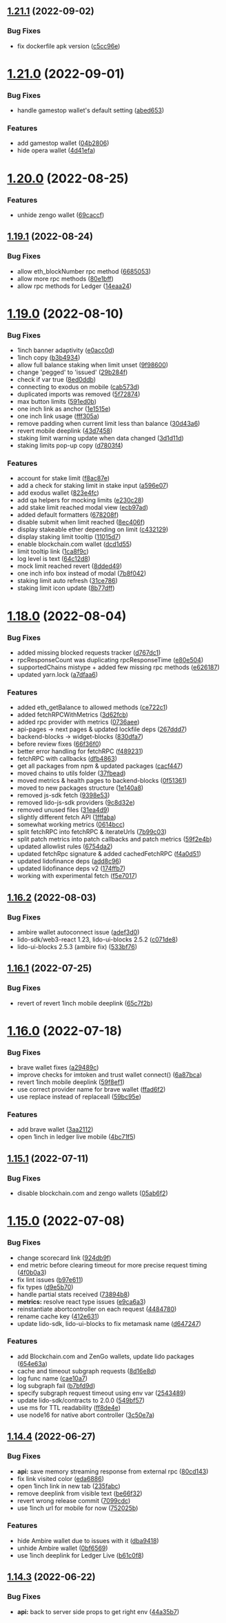 ## [1.21.1](https://github.com/lidofinance/staking-widget-ts/compare/1.21.0...1.21.1) (2022-09-02)


### Bug Fixes

* fix dockerfile apk version ([c5cc96e](https://github.com/lidofinance/staking-widget-ts/commit/c5cc96e5affb2efcbc74da7b314229bbcde5e88d))



# [1.21.0](https://github.com/lidofinance/staking-widget-ts/compare/1.20.0...1.21.0) (2022-09-01)


### Bug Fixes

* handle gamestop wallet's default setting ([abed653](https://github.com/lidofinance/staking-widget-ts/commit/abed653532486ebc214ad95d56d4c2226c778132))


### Features

* add gamestop wallet ([04b2806](https://github.com/lidofinance/staking-widget-ts/commit/04b2806462ce63d2e62d5d307500e193b059641d))
* hide opera wallet ([4d41efa](https://github.com/lidofinance/staking-widget-ts/commit/4d41efacd5b2763b589b764bdb8df5276689d05a))



# [1.20.0](https://github.com/lidofinance/staking-widget-ts/compare/1.19.1...1.20.0) (2022-08-25)


### Features

* unhide zengo wallet ([69caccf](https://github.com/lidofinance/staking-widget-ts/commit/69caccf8dcaf040f7f9124f0c6a0b44dcb32347a))



## [1.19.1](https://github.com/lidofinance/staking-widget-ts/compare/1.19.0...1.19.1) (2022-08-24)

### Bug Fixes

- allow eth_blockNumber rpc method ([6685053](https://github.com/lidofinance/staking-widget-ts/commit/6685053b95403253ff3d7501bbc244b59c01b735))
- allow more rpc methods ([80e1bff](https://github.com/lidofinance/staking-widget-ts/commit/80e1bff1093db07f2b1b2f991d6490d19fef2d6d))
- allow rpc methods for Ledger ([14eaa24](https://github.com/lidofinance/staking-widget-ts/commit/14eaa241dcadd7bacc63a20ec81fcb89ed41f79b))

# [1.19.0](https://github.com/lidofinance/staking-widget-ts/compare/1.18.0...1.19.0) (2022-08-10)

### Bug Fixes

- 1inch banner adaptivity ([e0acc0d](https://github.com/lidofinance/staking-widget-ts/commit/e0acc0d9b9883e99cd33e155de68956b1df13bd3))
- 1inch copy ([b3b4934](https://github.com/lidofinance/staking-widget-ts/commit/b3b4934c98f2c00df17cafd2eca85de59f6910e2))
- allow full balance staking when limit unset ([9f98600](https://github.com/lidofinance/staking-widget-ts/commit/9f986005aff0ba77648a35fd7c465468224eccce))
- change 'pegged' to 'issued' ([29b284f](https://github.com/lidofinance/staking-widget-ts/commit/29b284f57357fc11305a4494148850915d9028e7))
- check if var true ([8ed0ddb](https://github.com/lidofinance/staking-widget-ts/commit/8ed0ddb3395e6315faf7941b5ece5657a013188a))
- connecting to exodus on mobile ([cab573d](https://github.com/lidofinance/staking-widget-ts/commit/cab573d862b5f2914475283794fa81bc16fb12fa))
- duplicated imports was removed ([5f72874](https://github.com/lidofinance/staking-widget-ts/commit/5f7287479eca761f33197ac0e62cd0b7ab1fd48e))
- max button limits ([591ed0b](https://github.com/lidofinance/staking-widget-ts/commit/591ed0b01301e4b735014214989662aa49ffe630))
- one inch link as anchor ([1e1515e](https://github.com/lidofinance/staking-widget-ts/commit/1e1515e4d5195481632ce83a49f3142a6c308459))
- one inch link usage ([fff305a](https://github.com/lidofinance/staking-widget-ts/commit/fff305a03299776213743a3fdc9385eaee09aacb))
- remove padding when current limit less than balance ([30d43a6](https://github.com/lidofinance/staking-widget-ts/commit/30d43a6c98b2ed7cd2211b323c26830340ccae72))
- revert mobile deeplink ([43d7458](https://github.com/lidofinance/staking-widget-ts/commit/43d7458e5bef83b23e6f232f03f03087b2e9bce9))
- staking limit warning update when data changed ([3d1d11d](https://github.com/lidofinance/staking-widget-ts/commit/3d1d11dd894891b710768c46ee5ed67c3118c3e3))
- staking limits pop-up copy ([d7803f4](https://github.com/lidofinance/staking-widget-ts/commit/d7803f455ed2d53b9a17b15424a0fe684d5133b6))

### Features

- account for stake limit ([f8ac87e](https://github.com/lidofinance/staking-widget-ts/commit/f8ac87ec5e48594b663d74372a26f01e5e5e5b2b))
- add a check for staking limit in stake input ([a596e07](https://github.com/lidofinance/staking-widget-ts/commit/a596e07424453acf1a063695fc46ad3b46d26b9a))
- add exodus wallet ([823e4fc](https://github.com/lidofinance/staking-widget-ts/commit/823e4fc52910276b02812e7c845ac832a5728cc1))
- add qa helpers for mocking limits ([e230c28](https://github.com/lidofinance/staking-widget-ts/commit/e230c28d52ea246b9fa602541b8ea4372b26135a))
- add stake limit reached modal view ([ecb97ad](https://github.com/lidofinance/staking-widget-ts/commit/ecb97adb6d1a8613f1f6100685a35b4d3337e3bc))
- added default formatters ([678208f](https://github.com/lidofinance/staking-widget-ts/commit/678208f3e8cd2287e980c90a5cff1badeac4e2b5))
- disable submit when limit reached ([8ec406f](https://github.com/lidofinance/staking-widget-ts/commit/8ec406fb2938ddd62a7f98a556c8c3bff6a1413d))
- display stakeable ether depending on limit ([c432129](https://github.com/lidofinance/staking-widget-ts/commit/c432129f6315e34777b842f1b7ae6733b5cbdc7d))
- display staking limit tooltip ([11015d7](https://github.com/lidofinance/staking-widget-ts/commit/11015d7df4458310af6eadb2b7f1591bad30b63f))
- enable blockchain.com wallet ([dcd1d55](https://github.com/lidofinance/staking-widget-ts/commit/dcd1d552322ecabe3f4e6152afaf1804396a5614))
- limit tooltip link ([1ca8f9c](https://github.com/lidofinance/staking-widget-ts/commit/1ca8f9c1dba1c51eb9dbc9b825a218008adeecf8))
- log level is text ([64c12d8](https://github.com/lidofinance/staking-widget-ts/commit/64c12d87650fc54aec6f3812332ff76519efbaf9))
- mock limit reached revert ([8dded49](https://github.com/lidofinance/staking-widget-ts/commit/8dded4998595e2110b48afb6881c7ee6254e84f5))
- one inch info box instead of modal ([7b8f042](https://github.com/lidofinance/staking-widget-ts/commit/7b8f0424a20c32072076e0de8a10c9ef229cb69a))
- staking limit auto refresh ([31ce786](https://github.com/lidofinance/staking-widget-ts/commit/31ce7862f9fe4f75cf0b390b8bcdb838abdd4888))
- staking limit icon update ([8b77dff](https://github.com/lidofinance/staking-widget-ts/commit/8b77dfffc8347b5db1692845a765faf6ffc01b6f))

# [1.18.0](https://github.com/lidofinance/staking-widget-ts/compare/1.16.2...1.18.0) (2022-08-04)

### Bug Fixes

- added missing blocked requests tracker ([d767dc1](https://github.com/lidofinance/staking-widget-ts/commit/d767dc12f3b816c0e0b8bc2e4df59b3bde6c33f9))
- rpcResponseCount was duplicating rpcResponseTime ([e80e504](https://github.com/lidofinance/staking-widget-ts/commit/e80e504e7a0f24739365602edfdae5264a8cd35f))
- supportedChains mistype + added few missing rpc methods ([e626187](https://github.com/lidofinance/staking-widget-ts/commit/e6261875edf2d8879620594247d9c4ed63fe2def))
- updated yarn.lock ([a7dfaa6](https://github.com/lidofinance/staking-widget-ts/commit/a7dfaa68879b252df296321e6c3f7a5b4419614b))

### Features

- added eth_getBalance to allowed methods ([ce722c1](https://github.com/lidofinance/staking-widget-ts/commit/ce722c16afcb3bfd2a380963e2ddf7dd1dabe9ab))
- added fetchRPCWithMetrics ([3d62fcb](https://github.com/lidofinance/staking-widget-ts/commit/3d62fcbd660a07c3ff5fce3fa650e361f53ccc38))
- added rpc provider with metrics ([0736aee](https://github.com/lidofinance/staking-widget-ts/commit/0736aee3fe5218af502be86f35d8ceb26d1f3c64))
- api-pages -> next pages & updated lockfile deps ([267ddd7](https://github.com/lidofinance/staking-widget-ts/commit/267ddd753309b5810d88acfc385bab20eca3ec6f))
- backend-blocks -> widget-blocks ([830dfa7](https://github.com/lidofinance/staking-widget-ts/commit/830dfa79024d222c13a1e865c123a0434445cc9c))
- before review fixes ([66f36f0](https://github.com/lidofinance/staking-widget-ts/commit/66f36f0753cdf101bb7ea27d8f9a69a264533710))
- better error handling for fetchRPC ([f489231](https://github.com/lidofinance/staking-widget-ts/commit/f48923128b7263ca7fb76825cdb4af47cfdba861))
- fetchRPC with callbacks ([dfb4863](https://github.com/lidofinance/staking-widget-ts/commit/dfb4863d675f074532f98a2745460f7710bbcf7b))
- get all packages from npm & updated packages ([cacf447](https://github.com/lidofinance/staking-widget-ts/commit/cacf447a7a7e9d7541560bad2fb18e8d925465f7))
- moved chains to utils folder ([37fbead](https://github.com/lidofinance/staking-widget-ts/commit/37fbead9309e750745477728dd71dbdfbc64c78f))
- moved metrics & health pages to backend-blocks ([0f51361](https://github.com/lidofinance/staking-widget-ts/commit/0f513618a16b1e1a7fc96a5c5568ce3cff3074fc))
- moved to new packages structure ([1e140a8](https://github.com/lidofinance/staking-widget-ts/commit/1e140a8b9f438163a808c7189509038823b69f3c))
- removed js-sdk fetch ([9398e53](https://github.com/lidofinance/staking-widget-ts/commit/9398e534e78f2be8e3c16be1c9f5124503410026))
- removed lido-js-sdk providers ([9c8d32e](https://github.com/lidofinance/staking-widget-ts/commit/9c8d32e301eb28f10f9a56ae569824c76f55a4f9))
- removed unused files ([31ea4d9](https://github.com/lidofinance/staking-widget-ts/commit/31ea4d9ad67c98d0589fafd52fefb5e6b7bc7539))
- slightly different fetch API ([1fffaba](https://github.com/lidofinance/staking-widget-ts/commit/1fffaba38be967f2537457e81904d797c95a34a8))
- somewhat working metrics ([0614bcc](https://github.com/lidofinance/staking-widget-ts/commit/0614bcc2ec297001754aa9955a3128635f9306d2))
- split fetchRPC into fetchRPC & iterateUrls ([7b99c03](https://github.com/lidofinance/staking-widget-ts/commit/7b99c0363416657aef689d32f95a3fcf1e4439c6))
- split patch metrics into patch callbacks and patch metrics ([59f2e4b](https://github.com/lidofinance/staking-widget-ts/commit/59f2e4b0138acdf0cdeb41ba4b8ded75e48c6c1c))
- updated allowlist rules ([6754da2](https://github.com/lidofinance/staking-widget-ts/commit/6754da273310cfeaead5010452969a3dd03ffc93))
- updated fetchRpc signature & added cachedFetchRPC ([f4a0d51](https://github.com/lidofinance/staking-widget-ts/commit/f4a0d51a8c2fef71a07d61ca7b7b571cb3fae62c))
- updated lidofinance deps ([add8c96](https://github.com/lidofinance/staking-widget-ts/commit/add8c96485802b9fa1ddb21f5f719fe90bda7003))
- updated lidofinance deps v2 ([174ffb7](https://github.com/lidofinance/staking-widget-ts/commit/174ffb7650a667025d667361c2634f0d70a9a05c))
- working with experimental fetch ([f5e7017](https://github.com/lidofinance/staking-widget-ts/commit/f5e7017dfcc5b122791fde6b1178a2ed81217c86))

## [1.16.2](https://github.com/lidofinance/staking-widget-ts/compare/1.16.1...1.16.2) (2022-08-03)

### Bug Fixes

- ambire wallet autoconnect issue ([adef3d0](https://github.com/lidofinance/staking-widget-ts/commit/adef3d09353c346000b1c877a48a37a37e4bfb3d))
- lido-sdk/web3-react 1.23, lido-ui-blocks 2.5.2 ([c071de8](https://github.com/lidofinance/staking-widget-ts/commit/c071de8a4e8410a6a193f3c93674ffe61629f1c1))
- lido-ui-blocks 2.5.3 (ambire fix) ([533bf76](https://github.com/lidofinance/staking-widget-ts/commit/533bf76d989d8bb8f5daed2150d9e920ce8a765f))

## [1.16.1](https://github.com/lidofinance/staking-widget-ts/compare/1.16.0...1.16.1) (2022-07-25)

### Bug Fixes

- revert of revert 1inch mobile deeplink ([65c7f2b](https://github.com/lidofinance/staking-widget-ts/commit/65c7f2b04087350df550de7a44b265dd6b5f3333))

# [1.16.0](https://github.com/lidofinance/staking-widget-ts/compare/1.15.1...1.16.0) (2022-07-18)

### Bug Fixes

- brave wallet fixes ([a29489c](https://github.com/lidofinance/staking-widget-ts/commit/a29489c7aad67d12c0547064d3c9f89f0a1f03de))
- improve checks for imtoken and trust wallet connect() ([6a87bca](https://github.com/lidofinance/staking-widget-ts/commit/6a87bca62cc22d69407c88005cc01451656fb264))
- revert 1inch mobile deeplink ([59f8ef1](https://github.com/lidofinance/staking-widget-ts/commit/59f8ef1731b192d30e217be2e080262e4b19dc8f))
- use correct provider name for brave wallet ([ffad6f2](https://github.com/lidofinance/staking-widget-ts/commit/ffad6f24d6aff3d2a3b8e7ce1563acd435ccc1c7))
- use replace instead of replaceall ([59bc95e](https://github.com/lidofinance/staking-widget-ts/commit/59bc95e3aa6734b92fdb98030cefb5a12c1364cb))

### Features

- add brave wallet ([3aa2112](https://github.com/lidofinance/staking-widget-ts/commit/3aa211276764bd6984d8db4682ba2672efed075a))
- open 1inch in ledger live mobile ([4bc71f5](https://github.com/lidofinance/staking-widget-ts/commit/4bc71f5325fd82bd70c020c9707811dc20ec9481))

## [1.15.1](https://github.com/lidofinance/staking-widget-ts/compare/1.15.0...1.15.1) (2022-07-11)

### Bug Fixes

- disable blockchain.com and zengo wallets ([05ab6f2](https://github.com/lidofinance/staking-widget-ts/commit/05ab6f2fa01501293b9865fdc5902e5ed560ebfd))

# [1.15.0](https://github.com/lidofinance/staking-widget-ts/compare/1.14.4...1.15.0) (2022-07-08)

### Bug Fixes

- change scorecard link ([924db9f](https://github.com/lidofinance/staking-widget-ts/commit/924db9f253653fa2d77d68b3de4c11c83877a2ab))
- end metric before clearing timeout for more precise request timing ([4f0b0a3](https://github.com/lidofinance/staking-widget-ts/commit/4f0b0a363fb9e47600054428b9faa05edd6f07a6))
- fix lint issues ([b97e611](https://github.com/lidofinance/staking-widget-ts/commit/b97e6116af556103a0b0c52b73a58e18ee9f49e3))
- fix types ([d9e5b70](https://github.com/lidofinance/staking-widget-ts/commit/d9e5b70c898ff12f9af6e9b778d4a76a8baaa092))
- handle partial stats received ([73894b8](https://github.com/lidofinance/staking-widget-ts/commit/73894b846482a2b4e8238a7f3fbb7c4ef24affab))
- **metrics:** resolve react type issues ([e9ca6a3](https://github.com/lidofinance/staking-widget-ts/commit/e9ca6a3475f5ff29926f07615aabed8731b73bce))
- reinstantiate abortcontroller on each request ([4484780](https://github.com/lidofinance/staking-widget-ts/commit/4484780b03dfe59590c13b87ef8466fcf11a7d18))
- rename cache key ([412e631](https://github.com/lidofinance/staking-widget-ts/commit/412e631054c5b2a2fcec19c3e1d03c8b3503b1e7))
- update lido-sdk, lido-ui-blocks to fix metamask name ([d647247](https://github.com/lidofinance/staking-widget-ts/commit/d647247389990ba9c4981985cefa9571e2ff0689))

### Features

- add Blockchain.com and ZenGo wallets, update lido packages ([654e63a](https://github.com/lidofinance/staking-widget-ts/commit/654e63a77d5e9fe93b698f373af6d7ae9b83c383))
- cache and timeout subgraph requests ([8d16e8d](https://github.com/lidofinance/staking-widget-ts/commit/8d16e8d7a47a9681ab02da8944e86b6189216d5c))
- log func name ([cae10a7](https://github.com/lidofinance/staking-widget-ts/commit/cae10a7f7a64331fe24e8a4df6cdb12a08b53d00))
- log subgraph fail ([b7bfd9d](https://github.com/lidofinance/staking-widget-ts/commit/b7bfd9d10d4fec2d17770f28b0fc0f17adc6ca82))
- specify subgraph request timeout using env var ([2543489](https://github.com/lidofinance/staking-widget-ts/commit/2543489888edac3aeff4e8452c1eab4e8b4177fa))
- update lido-sdk/contracts to 2.0.0 ([549bf57](https://github.com/lidofinance/staking-widget-ts/commit/549bf57a4e45c1015afdc14e52bdf75d69c90af8))
- use ms for TTL readability ([ff8de4e](https://github.com/lidofinance/staking-widget-ts/commit/ff8de4e59cea7780b45d81fbe4a1dae3c225cec1))
- use node16 for native abort controller ([3c50e7a](https://github.com/lidofinance/staking-widget-ts/commit/3c50e7ae6f425c6631f41ee38ccf17ad2103ad47))

## [1.14.4](https://github.com/lidofinance/staking-widget-ts/compare/1.14.3...1.14.4) (2022-06-27)

### Bug Fixes

- **api:** save memory streaming response from external rpc ([80cd143](https://github.com/lidofinance/staking-widget-ts/commit/80cd143f21691a1a86aab5bfff406769a5873e7d))
- fix link visited color ([eda6886](https://github.com/lidofinance/staking-widget-ts/commit/eda6886b63bb44eda49f3e8feccdf476014eab40))
- open 1inch link in new tab ([235fabc](https://github.com/lidofinance/staking-widget-ts/commit/235fabcb86f7f709ced1a88c441639a4408dae55))
- remove deeplink from visible text ([be66f32](https://github.com/lidofinance/staking-widget-ts/commit/be66f32b88896339ad72a6f51059cad5a7fd732a))
- revert wrong release commit ([7099cdc](https://github.com/lidofinance/staking-widget-ts/commit/7099cdc0cb9e80825db2f9496bcad8573c034f9d))
- use 1inch url for mobile for now ([752025b](https://github.com/lidofinance/staking-widget-ts/commit/752025beb9c406c465f3f13efc5e4d70ea01434a))

### Features

- hide Ambire wallet due to issues with it ([dba9418](https://github.com/lidofinance/staking-widget-ts/commit/dba941853bcd937f8cf4a826b1fd761eb7778fea))
- unhide Ambire wallet ([0bf6569](https://github.com/lidofinance/staking-widget-ts/commit/0bf6569b6fa09c86160e7e47299271ad2d29eee3))
- use 1inch deeplink for Ledger Live ([b61c0f8](https://github.com/lidofinance/staking-widget-ts/commit/b61c0f8b0fb4d83cc26d5ff30549c6eb18f7c88e))

## [1.14.3](https://github.com/lidofinance/staking-widget-ts/compare/1.14.2...1.14.3) (2022-06-22)

### Bug Fixes

- **api:** back to server side props to get right env ([44a35b7](https://github.com/lidofinance/staking-widget-ts/commit/44a35b739f9342df97345168d6cd1233ac4c341f))